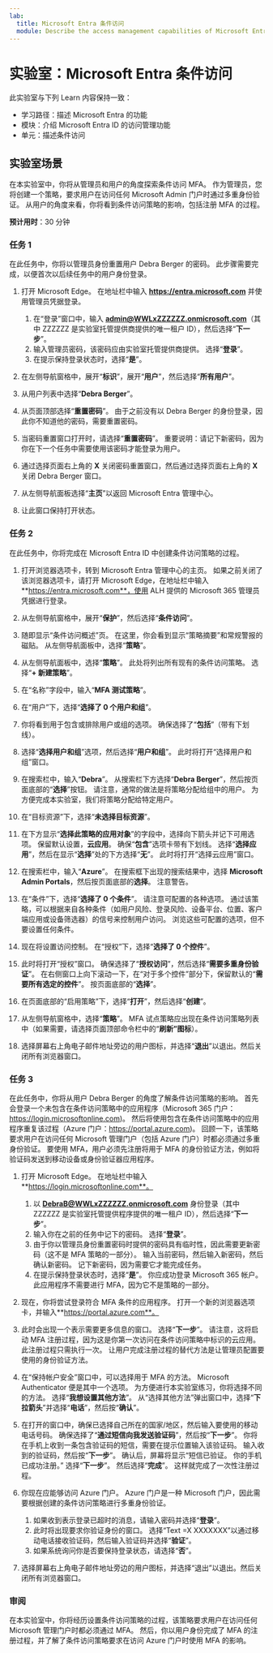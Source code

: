 ```yaml
---
lab:
  title: Microsoft Entra 条件访问
  module: Describe the access management capabilities of Microsoft Entra ID
---
```


# 实验室：Microsoft Entra 条件访问

此实验室与下列 Learn 内容保持一致：

- 学习路径：描述 Microsoft Entra 的功能
- 模块：介绍 Microsoft Entra ID 的访问管理功能
- 单元：描述条件访问

## 实验室场景

在本实验室中，你将从管理员和用户的角度探索条件访问 MFA。  作为管理员，您将创建一个策略，要求用户在访问任何 Microsoft Admin 门户时通过多重身份验证。  从用户的角度来看，你将看到条件访问策略的影响，包括注册 MFA 的过程。

**预计用时**：30 分钟

### 任务 1

在此任务中，你将以管理员身份重置用户 Debra Berger 的密码。  此步骤需要完成，以便首次以后续任务中的用户身份登录。

1. 打开 Microsoft Edge。  在地址栏中输入 **https://entra.microsoft.com** 并使用管理员凭据登录。
    1. 在“登录”窗口中，输入 **admin@WWLxZZZZZZ.onmicrosoft.com**（其中 ZZZZZZ 是实验室托管提供商提供的唯一租户 ID），然后选择“**下一步**”。
    1. 输入管理员密码，该密码应由实验室托管提供商提供。 选择“**登录**”。
    1. 在提示保持登录状态时，选择“**是**”。

1. 在左侧导航窗格中，展开“**标识**”，展开“**用户**”，然后选择“**所有用户**”。

1. 从用户列表中选择“**Debra Berger**”。

1. 从页面顶部选择“**重置密码**”。 由于之前没有以 Debra Berger 的身份登录，因此你不知道他的密码，需要重置密码。

1. 当密码重置窗口打开时，请选择“**重置密码**”。  重要说明：请记下新密码，因为你在下一个任务中需要使用该密码才能登录为用户。

1. 通过选择页面右上角的 **X** 关闭密码重置窗口，然后通过选择页面右上角的 **X** 关闭 Debra Berger 窗口。

1. 从左侧导航面板选择“**主页**”以返回 Microsoft Entra 管理中心。

1. 让此窗口保持打开状态。

### 任务 2

在此任务中，你将完成在 Microsoft Entra ID 中创建条件访问策略的过程。

1. 打开浏览器选项卡，转到 Microsoft Entra 管理中心的主页。   如果之前关闭了该浏览器选项卡，请打开 Microsoft Edge，在地址栏中输入 **https://entra.microsoft.com**，使用 ALH 提供的 Microsoft 365 管理员凭据进行登录。

1. 从左侧导航窗格中，展开“**保护**”，然后选择“**条件访问**”。

1. 随即显示“条件访问概述”页。  在这里，你会看到显示“策略摘要”和常规警报的磁贴。  从左侧导航面板中，选择“**策略**”。

1. 从左侧导航面板中，选择“**策略**”。 此处将列出所有现有的条件访问策略。 选择“**+ 新建策略**”。

1. 在“名称”字段中，输入“**MFA 测试策略**”。

1. 在“用户”下，选择“**选择了 0 个用户和组**”。

1. 你将看到用于包含或排除用户或组的选项。  确保选择了“**包括**”（带有下划线）。

1. 选择“**选择用户和组**”选项，然后选择“**用户和组**”。  此时将打开“选择用户和组”窗口。  

1. 在搜索栏中，输入“**Debra**”。  从搜索栏下方选择“**Debra Berger**”，然后按页面底部的“**选择**”按钮。  请注意，通常的做法是将策略分配给组中的用户。  为方便完成本实验室，我们将策略分配给特定用户。

1. 在“目标资源”下，选择“**未选择目标资源**”。

1. 在下方显示“**选择此策略的应用对象**”的字段中，选择向下箭头并记下可用选项。  保留默认设置，**云应用**。  确保“**包含**”选项卡带有下划线。  选择“**选择应用**”，然后在显示“**选择**”处的下方选择“**无**”。  此时将打开“选择云应用”窗口。

1. 在搜索栏中，输入“**Azure**”。  在搜索框下出现的搜索结果中，选择 **Microsoft Admin Portals**，然后按页面底部的**选择**。  注意警告。  

1. 在“条件”下，选择“**选择了 0 个条件**”。  请注意可配置的各种选项。  通过该策略，可以根据来自各种条件（如用户风险、登录风险、设备平台、位置、客户端应用或设备筛选器）的信号来控制用户访问。  浏览这些可配置的选项，但不要设置任何条件。

1. 现在将设置访问控制。  在“授权”下，选择“**选择了 0 个控件**”。

1. 此时将打开“授权”窗口。  确保选择了“**授权访问**”，然后选择“**需要多重身份验证**”。 在右侧窗口上向下滚动一下，在“对于多个控件”部分下，保留默认的“**需要所有选定的控件**”。  按页面底部的“**选择**”。

1. 在页面底部的“启用策略”下，选择“**打开**”，然后选择“**创建**”。

1. 从左侧导航窗格中，选择“**策略**”。 MFA 试点策略应出现在条件访问策略列表中（如果需要，请选择页面顶部命令栏中的“**刷新”图标**）。

1. 选择屏幕右上角电子邮件地址旁边的用户图标，并选择“**退出**”以退出。然后关闭所有浏览器窗口。

### 任务 3

在此任务中，你将从用户 Debra Berger 的角度了解条件访问策略的影响。 首先会登录一个未包含在条件访问策略中的应用程序（Microsoft 365 门户：https://login.microsoftonline.com)。  然后将使用包含在条件访问策略中的应用程序重复该过程（Azure 门户：https://portal.azure.com)。  回顾一下，该策略要求用户在访问任何 Microsoft 管理门户（包括 Azure 门户）时都必须通过多重身份验证。  要使用 MFA，用户必须先注册将用于 MFA 的身份验证方法，例如将验证码发送到移动设备或身份验证器应用程序。

1. 打开 Microsoft Edge。  在地址栏中输入**https://login.microsoftonline.com**。
    1. 以 **DebraB@WWLxZZZZZZ.onmicrosoft.com** 身份登录（其中 ZZZZZZ 是实验室托管提供程序提供的唯一租户 ID），然后选择“**下一步**”。
    1. 输入你在之前的任务中记下的密码。 选择“**登录**”。
    1. 由于你以管理员身份重置密码时提供的密码具有临时性，因此需要更新密码（这不是 MFA 策略的一部分）。 输入当前密码，然后输入新密码，然后确认新密码。  记下新密码，因为需要它才能完成任务。
    1. 在提示保持登录状态时，选择“**是**”。  你应成功登录 Microsoft 365 帐户。 此应用程序不需要进行 MFA，因为它不是策略的一部分。

1. 现在，你将尝试登录符合 MFA 条件的应用程序。 打开一个新的浏览器选项卡，并输入**https://portal.azure.com**。

1. 此时会出现一个表示需要更多信息的窗口。  选择“**下一步**”。  请注意，这将启动 MFA 注册过程，因为这是你第一次访问在条件访问策略中标识的云应用。  此注册过程只需执行一次。   让用户完成注册过程的替代方法是让管理员配置要使用的身份验证方法。

1. 在“保持帐户安全”窗口中，可以选择用于 MFA 的方法。  Microsoft Authenticator 便是其中一个选项。 为方便进行本实验室练习，你将选择不同的方法。  选择“**我想设置其他方法**”。  从“选择其他方法”弹出窗口中，选择“**下拉箭头**”并选择“**电话**”，然后按“**确认**”。

1. 在打开的窗口中，确保已选择自己所在的国家/地区，然后输入要使用的移动电话号码。  确保选择了“**通过短信向我发送验证码**”，然后按“**下一步**”。  你将在手机上收到一条包含验证码的短信，需要在提示位置输入该验证码。  输入收到的验证码，然后按“**下一步**”。  确认后，屏幕将显示“短信已验证。 你的手机已成功注册。”  选择“**下一步**”。 然后选择“**完成**”。  这样就完成了一次性注册过程。

1. 你现在应能够访问 Azure 门户。  Azure 门户是一种 Microsoft 门户，因此需要根据创建的条件访问策略进行多重身份验证。  
    1. 如果收到表示登录已超时的消息，请输入密码并选择“**登录**”。
    1. 此时将出现要求你验证身份的窗口。  选择“Text =X XXXXXXX”以通过移动电话接收验证码，然后输入验证码并选择“**验证**”。
    1. 如果系统询问你是否要保持登录状态，请选择“**否**”。

1. 选择屏幕右上角电子邮件地址旁边的用户图标，并选择“退出”以退出。然后关闭所有浏览器窗口。

### 审阅

在本实验室中，你将经历设置条件访问策略的过程，该策略要求用户在访问任何 Microsoft 管理门户时都必须通过 MFA。  然后，你以用户身份完成了 MFA 的注册过程，并了解了条件访问策略要求在访问 Azure 门户时使用 MFA 的影响。
